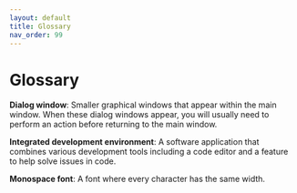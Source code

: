 ```yaml
---
layout: default
title: Glossary
nav_order: 99
---
```


# Glossary

**Dialog window**: Smaller graphical windows that appear within the main window. When these dialog windows appear, you will usually need to perform an action before returning to the main window.

**Integrated development environment**: A software application that combines various development tools including a code editor and a feature to help solve issues in code.

**Monospace font**: A font where every character has the same width. 